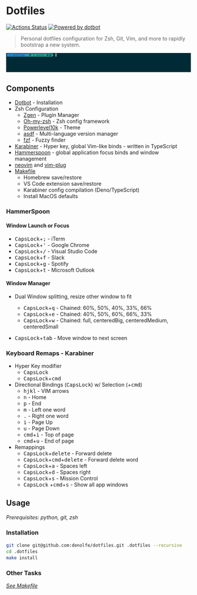 # Dotfiles

[![Actions Status](https://github.com/denolfe/dotfiles/workflows/Dotfiles%20Install/badge.svg)](https://github.com/denolfe/dotfiles/actions)
[![Powered by dotbot][dbshield]][dblink]

[dblink]: https://github.com/anishathalye/dotbot
[dbshield]: https://img.shields.io/badge/powered%20by-dotbot-blue?style=flat

> Personal dotfiles configuration for Zsh, Git, Vim, and more to rapidly bootstrap a new system.

![Image](preview.png)

## Components

- [Dotbot](https://github.com/anishathalye/dotbot) - Installation
- Zsh Configuration
  - [Zgen](https://github.com/tarjoilija/zgen) - Plugin Manager
  - [Oh-my-zsh](https://github.com/robbyrussell/oh-my-zsh) - Zsh config framework
  - [Powerlevel10k](https://github.com/romkatv/powerlevel10k) - Theme
  - [asdf](https://github.com/asdf-vm/asdf) - Multi-language version manager
  - [fzf](https://github.com/junegunn/fzf) - Fuzzy finder
- [Karabiner](https://karabiner-elements.pqrs.org/) - Hyper key, global Vim-like binds - written in TypeScript
- [Hammerspoon](https://www.hammerspoon.org/) - global application focus binds and window management
- [neovim](https://github.com/neovim/neovim) and [vim-plug](https://github.com/junegunn/vim-plug)
- [Makefile](./Makefile)
  - Homebrew save/restore
  - VS Code extension save/restore
  - Karabiner config compilation (Deno/TypeScript)
  - Install MacOS defaults

### HammerSpoon

#### Window Launch or Focus

- <kbd>CapsLock</kbd>+<kbd>;</kbd> - iTerm
- <kbd>CapsLock</kbd>+<kbd>'</kbd> - Google Chrome
- <kbd>CapsLock</kbd>+<kbd>/</kbd> - Visual Studio Code
- <kbd>CapsLock</kbd>+<kbd>f</kbd> - Slack
- <kbd>CapsLock</kbd>+<kbd>g</kbd> - Spotify
- <kbd>CapsLock</kbd>+<kbd>t</kbd> - Microsoft Outlook

#### Window Manager

- Dual Window splitting, resize other window to fit
  - <kbd>CapsLock</kbd>+<kbd>q</kbd> - Chained: 60%, 50%, 40%, 33%, 66%
  - <kbd>CapsLock</kbd>+<kbd>e</kbd> - Chained: 40%, 50%, 60%, 66%, 33%
  - <kbd>CapsLock</kbd>+<kbd>w</kbd> - Chained: full, centeredBig, centeredMedium, centeredSmall

- <kbd>CapsLock</kbd>+<kbd>tab</kbd> - Move window to next screen

### Keyboard Remaps - Karabiner

- Hyper Key modifier
  - <kbd>CapsLock</kbd>
  - <kbd>CapsLock</kbd>+<kbd>cmd</kbd>
- Directional Bindings (<kbd>CapsLock</kbd>) w/ Selection (+<kbd>cmd</kbd>)
  - <kbd>h</kbd><kbd>j</kbd><kbd>k</kbd><kbd>l</kbd> - VIM arrows
  - <kbd>n</kbd> - Home
  - <kbd>p</kbd> - End
  - <kbd>m</kbd> - Left one word
  - <kbd>.</kbd> - Right one word
  - <kbd>i</kbd> - Page Up
  - <kbd>u</kbd> - Page Down
  - <kbd>cmd</kbd>+<kbd>i</kbd> - Top of page
  - <kbd>cmd</kbd>+<kbd>u</kbd> - End of page
- Remappings
  - <kbd>CapsLock</kbd>+<kbd>delete</kbd> - Forward delete
  - <kbd>CapsLock</kbd>+<kbd>cmd</kbd>+<kbd>delete</kbd> - Forward delete word
  - <kbd>CapsLock</kbd>+<kbd>a</kbd> - Spaces left
  - <kbd>CapsLock</kbd>+<kbd>d</kbd> - Spaces right
  - <kbd>CapsLock</kbd>+<kbd>s</kbd> - Mission Control
  - <kbd>CapsLock</kbd> +<kbd>cmd</kbd>+<kbd>s</kbd> - Show all app windows

## Usage

*Prerequisites: python, git, zsh*

### Installation

```sh
git clone git@github.com:denolfe/dotfiles.git .dotfiles --recursive
cd .dotfiles
make install
```

### Other Tasks

*[See Makefile](./Makefile)*
